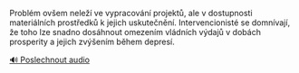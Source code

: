 
Problém ovšem neleží ve vypracování projektů, ale v dostupnosti materiálních prostředků k jejich uskutečnění. Intervencionisté se domnívají, že toho lze snadno dosáhnout omezením vládních výdajů v dobách prosperity a jejich zvýšením během depresí.

[🔊 Poslechnout audio](/data/7-paragraphs/audio/chapter_158/para_005-Problm-ovem-nele-ve-vypracovn-projekt-ale.mp3)
